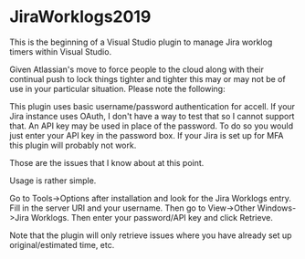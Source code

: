 # JiraWorklogs2019

This is the beginning of a Visual Studio plugin to manage Jira worklog timers within Visual Studio.

Given Atlassian's move to force people to the cloud along with their continual push to lock things tighter and tighter this may or may not be of use in your particular situation.
Please note the following:

This plugin uses basic username/password authentication for accell. If your Jira instance uses OAuth, I don't have a way to test that so I cannot support that.
An API key may be used in place of the password. To do so you would just enter your API key in the password box.
If your Jira is set up for MFA this plugin will probably not work.

Those are the issues that I know about at this point.

Usage is rather simple.

Go to Tools->Options after installation and look for the Jira Worklogs entry. Fill in the server URI and your username. Then go to View->Other Windows->Jira Worklogs.
Then enter your password/API key and click Retrieve.

Note that the plugin will only retrieve issues where you have already set up original/estimated time, etc.
